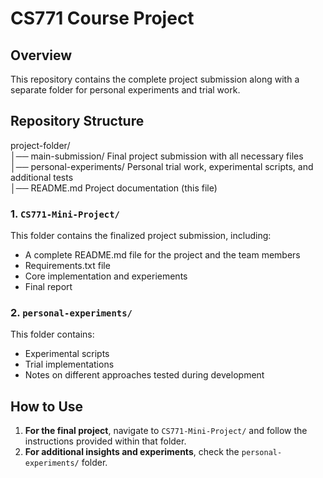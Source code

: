 # CS771 Course Project

## Overview
This repository contains the complete project submission along with a separate folder for personal experiments and trial work.

## Repository Structure
project-folder/  
│── main-submission/      Final project submission with all necessary files  
│── personal-experiments/  Personal trial work, experimental scripts, and additional tests  
│── README.md             Project documentation (this file)  

### 1. `CS771-Mini-Project/`
This folder contains the finalized project submission, including:
- A complete README.md file for the project and the team members
- Requirements.txt file
- Core implementation and experiements
- Final report

### 2. `personal-experiments/`
This folder contains:
- Experimental scripts
- Trial implementations
- Notes on different approaches tested during development

## How to Use
1. **For the final project**, navigate to `CS771-Mini-Project/` and follow the instructions provided within that folder.
2. **For additional insights and experiments**, check the `personal-experiments/` folder.
